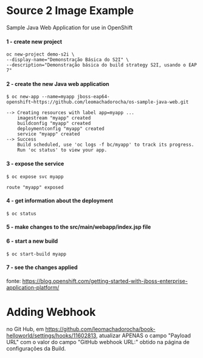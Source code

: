 # Source 2 Image Example

Sample Java Web Application for use in OpenShift

#### 1 - create new project
```
oc new-project demo-s2i \
--display-name="Demonstração Básica do S2I" \
--description="Demonstração básica do build strategy S2I, usando o EAP 7"
```

#### 2 - create the new Java web application
`$ oc new-app --name=myapp jboss-eap64-openshift~https://github.com/leomachadorocha/os-sample-java-web.git`
```
--> Creating resources with label app=myapp ...
    imagestream "myapp" created
    buildconfig "myapp" created
    deploymentconfig "myapp" created
    service "myapp" created
--> Success
    Build scheduled, use 'oc logs -f bc/myapp' to track its progress.
    Run 'oc status' to view your app.
```

#### 3 - expose the service
`$ oc expose svc myapp`
```
route "myapp" exposed
```

#### 4 - get information about the deployment
`$ oc status`

#### 5 - make changes to the src/main/webapp/index.jsp file

#### 6 - start a new build
`$ oc start-build myapp`

#### 7 - see the changes applied

fonte: https://blog.openshift.com/getting-started-with-jboss-enterprise-application-platform/



# Adding Webhook

no Git Hub, em https://github.com/leomachadorocha/book-helloworld/settings/hooks/11602813, atualizar APENAS o campo "Payload URL" com o valor do campo "GitHub webhook URL:" obtido na página de configurações da Build.

